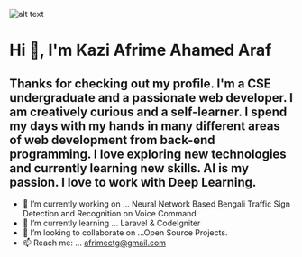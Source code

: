 ![alt text](https://github.com/afrimearaf/afrimearaf/blob/main/sample.png "Logo Title Text 1")
# Hi 👋, I'm Kazi Afrime Ahamed Araf

## Thanks for checking out my profile. I'm a CSE undergraduate and a passionate web developer. I am creatively curious and a self-learner. I spend my days with my hands in many different areas of web development from back-end programming. I love exploring new technologies and currently learning new skills. AI is my passion. I love to work with Deep Learning.

- 🔭 I’m currently working on ... Neural Network Based Bengali Traffic Sign Detection and Recognition on Voice Command
- 🌱 I’m currently learning ... Laravel & CodeIgniter 
- 👯 I’m looking to collaborate on ...Open Source Projects.
- 📫 Reach me: ... [afrimectg@gmail.com](https://afrimectg@gmail.com)

